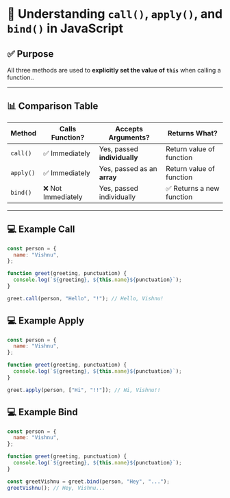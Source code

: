 # 🧠 Understanding `call()`, `apply()`, and `bind()` in JavaScript

## ✅ Purpose

All three methods are used to **explicitly set the value of `this`** when calling a function..

---

## 📊 Comparison Table

| Method     | Calls Function? | Accepts Arguments?       | Returns What?              |
|------------|------------------|---------------------------|-----------------------------|
| `call()`   | ✅ Immediately    | Yes, passed **individually** | Return value of function    |
| `apply()`  | ✅ Immediately    | Yes, passed as an **array** | Return value of function    |
| `bind()`   | ❌ Not Immediately| Yes, passed individually    | ✅ Returns a new function    |

---

## 💻 Example Call

```js
const person = {
  name: "Vishnu",
};

function greet(greeting, punctuation) {
  console.log(`${greeting}, ${this.name}${punctuation}`);
}

greet.call(person, "Hello", "!"); // Hello, Vishnu!

```

## 💻 Example Apply

```js
const person = {
  name: "Vishnu",
};

function greet(greeting, punctuation) {
  console.log(`${greeting}, ${this.name}${punctuation}`);
}

greet.apply(person, ["Hi", "!!"]); // Hi, Vishnu!!

```
## 💻 Example Bind

```js
const person = {
  name: "Vishnu",
};

function greet(greeting, punctuation) {
  console.log(`${greeting}, ${this.name}${punctuation}`);
}

const greetVishnu = greet.bind(person, "Hey", "...");
greetVishnu(); // Hey, Vishnu...


```
